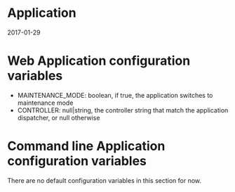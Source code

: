 Application
============
2017-01-29




Web Application configuration variables
==========================================


- MAINTENANCE_MODE: boolean, if true, the application switches to maintenance mode
- CONTROLLER: null|string, the controller string that match the application dispatcher, or null otherwise





Command line Application configuration variables
==========================================

There are no default configuration variables in this section for now.

